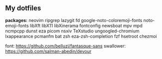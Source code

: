## My dotfiles

<b>packages:</b> neovim ripgrep lazygit fd google-noto-coloremoji-fonts noto-emoji-fonts libXft libX11 libXinerama fontconfig newsboat mpv mpd ncmpcpp dunst eza picom nsxiv TeXstudio ungoogled-chromium lxappearance pcmanfm bat zsh eza-zsh-completion fzf hsetroot chezmoi

font: https://github.com/belluzj/fantasque-sans
swallower: https://github.com/salman-abedin/devour
